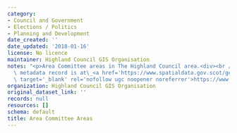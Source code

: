 ```yaml
---
category:
- Council and Government
- Elections / Politics
- Planning and Development
date_created: ''
date_updated: '2018-01-16'
license: No licence
maintainer: Highland Council GIS Organisation
notes: "<p>Area Committee areas in The Highland Council area.<div><br /></div><div>Gemini\
  \ metadata record is at\_<a href='https://www.spatialdata.gov.scot/geonetwork/srv/eng/catalog.search#/metadata/fbd2ae73-db7a-4298-8eb1-74729246ab3a'\
  \ target='_blank' rel='nofollow ugc noopener noreferrer'>https://www.spatialdata.gov.scot/geonetwork/srv/eng/catalog.search#/metadata/fbd2ae73-db7a-4298-8eb1-74729246ab3a</a></div></p>"
organization: Highland Council GIS Organisation
original_dataset_link: ''
records: null
resources: []
schema: default
title: Area Committee Areas
---
```

